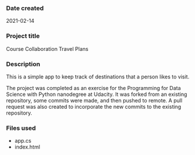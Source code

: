 ### Date created
2021-02-14

### Project title
Course Collaboration Travel Plans

### Description
This is a simple app to keep track of destinations that a person likes to visit.

The project was completed as an exercise for the Programming for Data Science with Python nanodegree at Udacity. It was forked from an existing repository, some commits were made, and then pushed to remote. A pull request was also created to incorporate the new commits to the existing repository.

### Files used
- app.cs
- index.html
